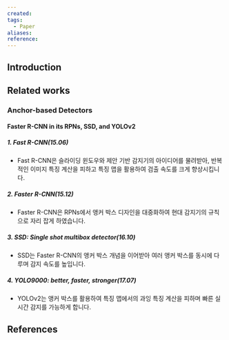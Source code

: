```yaml
---
created: 
tags:
  - Paper
aliases: 
reference:
---
```

## Introduction


## Related works
### Anchor-based Detectors

#### Faster R-CNN in its RPNs, SSD, and YOLOv2

##### 1. Fast R-CNN(15.06)

- Fast R-CNN은 슬라이딩 윈도우와 제안 기반 감지기의 아이디어를 물려받아, 반복적인 이미지 특징 계산을 피하고 특징 맵을 활용하여 검출 속도를 크게 향상시킵니다.

##### 2. Faster R-CNN(15.12)

- Faster R-CNN은 RPNs에서 앵커 박스 디자인을 대중화하여 현대 감지기의 규칙으로 자리 잡게 하였습니다.

##### 3. SSD: Single shot multibox detector(16.10)

- SSD는 Faster R-CNN의 앵커 박스 개념을 이어받아 여러 앵커 박스를 동시에 다루며 감지 속도를 높입니다.

##### 4. YOLO9000: better, faster, stronger(17.07)

- YOLOv2는 앵커 박스를 활용하여 특징 맵에서의 과잉 특징 계산을 피하며 빠른 실시간 감지를 가능하게 합니다.


## References
